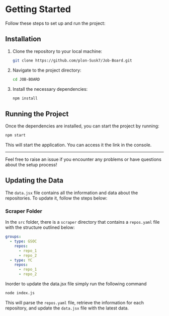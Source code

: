 # Getting Started

Follow these steps to set up and run the project:

## Installation

1. Clone the repository to your local machine:
   ```bash
   git clone https://github.com/plon-Susk7/Job-Board.git
   ```
2. Navigate to the project directory:
    ```bash
    cd JOB-BOARD
    ```
3. Install the necessary dependencies:
    ```bash
    npm install
    ```

## Running the Project
Once the dependencies are installed, you can start the project by running:
```bash
npm start
```
This will start the application. You can access it the link in the console.

***
Feel free to raise an issue if you encounter any problems or have questions about the setup process!

## Updating the Data

The `data.jsx` file contains all the information and data about the repositories. To update it, follow the steps below:

### Scraper Folder

In the `src` folder, there is a `scraper` directory that contains a `repos.yaml` file with the structure outlined below:

```yaml
groups:
  - type: GSOC
    repos:
      - repo_1
      - repo_2
  - type: YC
    repos:
      - repo_1
      - repo_2
```

Inorder to update the data.jsx file simply run the following command

```bash
node index.js
```
This will parse the `repos.yaml` file, retrieve the information for each repository, and update the `data.jsx` file with the latest data.

